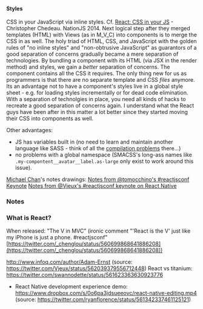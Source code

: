#### Styles
CSS in your JavaScript via inline styles. Cf. [React: CSS in your JS](http://vimeo.com/116209150) - Christopher Chedeau. NationJS 2014.
Next logical step after they merged templates (HTML) with Views (as in M_V_C) into components is to merge the CSS in as well. The holy triad of HTML, CSS, and JavaScript with the golden rules of "no inline styles" and "non-obtrusive JavaScript" as guarantors of a good separation of concerns gradually became a mere separation of technologies. By bundling a component with its HTML (via JSX in the render method) and styles, we gain a _better_ separation of concerns. The component contains all the CSS it requires. The only thing new for us as programmers is that there are no separate template and CSS _files_ anymore. Its an advantage not to have a component's styles live in a global style sheet - e.g. for loading styles incrementally or for dead code elimination. With a separation of technolgies in place, you need all kinds of hacks to recreate a good separation of concerns again.
I understand what the React guys have been after in this matter a lot better since they started moving their CSS into components as well.

Other advantages:
+ JS has variables built in (no need to learn and maintain another language like SASS - think of all the [compilation problems](https://twitter.com/Bountysource/status/494490343362949120) there...)
+ no problems with a global namespace (SMACSS's long-ass names like `.my-compontent__avatar__label.as-large` only exist to work around this issue).

[Michael Chan](https://twitter.com/chantastic)'s notes drawings:
[Notes from @tomocchino's #reactjsconf Keynote](https://twitter.com/chantastic/status/560514125583749120)
[Notes from @Vjeux's #reactjsconf keynote on React Native](https://twitter.com/chantastic/status/560881757948375040)



### Notes

### What is React?
When released: "The V in MVC" (ironic comment "'React is the V' just like my iPhone is just a phone. #reactjsconf" [https://twitter.com/_chenglou/status/560699868641886208](https://twitter.com/_chenglou/status/560699868641886208))

http://www.infoq.com/author/Adam-Ernst (source: https://twitter.com/Vjeux/status/562039379556712448)
React vs titanium: https://twitter.com/swannodette/status/561623363630923776

+ React Native development experience demo: https://www.dropbox.com/s/0o6pa3jdsueeovc/react-native-editing.mp4 (source: https://twitter.com/ryanflorence/status/561342337461125121)

